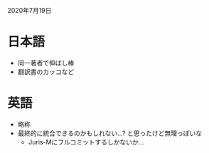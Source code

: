 2020年7月19日

# 日本語
- 同一著者で伸ばし棒
- 翻訳書のカッコなど

# 英語
- 略称
- 最終的に統合できるのかもしれない...? と思ったけど無理っぽいな
  - Juris-Mにフルコミットするしかないか...
